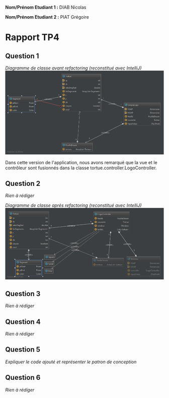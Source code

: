 **Nom/Prénom Etudiant 1 :** DIAB Nicolas

**Nom/Prénom Etudiant 2 :** PIAT Grégoire

# Rapport TP4

## Question 1

*Diagramme de classe avant refactoring (reconstitué avec IntelliJ)*
![diagram](images/diagramDeBase.png)

Dans cette version de l'application, nous avons remarqué que la vue et le contrôleur sont fusionnés dans la classe tortue.controller.LogoController.

## Question 2
*Rien à rédiger*

*Diagramme de classe après refactoring (reconstitué avec IntelliJ)*
![diagram](images/diagramApresRefactor.png)

## Question 3
*Rien à rédiger*

## Question 4
*Rien à rédiger*

## Question 5
*Expliquer le code ajouté et représenter le patron de conception*

## Question 6
*Rien à rédiger*
